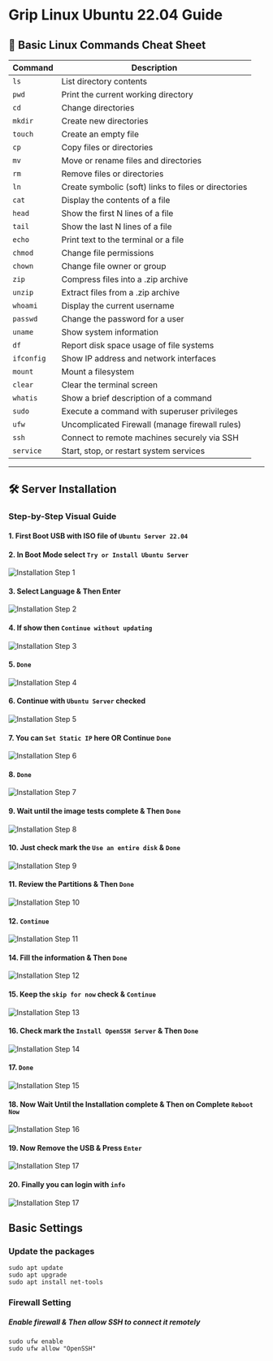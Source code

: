
# Grip Linux Ubuntu 22.04 Guide

## 🐧 Basic Linux Commands Cheat Sheet

| Command | Description |
|---------|-------------|
| `ls` | List directory contents |
| `pwd` | Print the current working directory |
| `cd` | Change directories |
| `mkdir` | Create new directories |
| `touch` | Create an empty file |
| `cp` | Copy files or directories |
| `mv` | Move or rename files and directories |
| `rm` | Remove files or directories |
| `ln` | Create symbolic (soft) links to files or directories |
| `cat` | Display the contents of a file |
| `head` | Show the first N lines of a file |
| `tail` | Show the last N lines of a file |
| `echo` | Print text to the terminal or a file |
| `chmod` | Change file permissions |
| `chown` | Change file owner or group |
| `zip` | Compress files into a .zip archive |
| `unzip` | Extract files from a .zip archive |
| `whoami` | Display the current username |
| `passwd` | Change the password for a user |
| `uname` | Show system information |
| `df` | Report disk space usage of file systems |
| `ifconfig` | Show IP address and network interfaces |
| `mount` | Mount a filesystem |
| `clear` | Clear the terminal screen |
| `whatis` | Show a brief description of a command |
| `sudo` | Execute a command with superuser privileges |
| `ufw` | Uncomplicated Firewall (manage firewall rules) |
| `ssh` | Connect to remote machines securely via SSH |
| `service` | Start, stop, or restart system services |

---

## 🛠️ Server Installation

### Step-by-Step Visual Guide

#### 1. First Boot USB with ISO file of `Ubuntu Server 22.04`

#### 2. In Boot Mode select `Try or Install Ubuntu Server`
![Installation Step 1](images/installation_img1.png)

#### 3. Select Language & Then Enter
![Installation Step 2](images/installation_img2.png)

#### 4. If show then `Continue without updating`
![Installation Step 3](images/installation_img3.png)

#### 5. `Done`
![Installation Step 4](images/installation_img4.png)

#### 6. Continue with `Ubuntu Server` checked
![Installation Step 5](images/installation_img5.png)

#### 7. You can `Set Static IP` here OR Continue `Done`
![Installation Step 6](images/installation_img6.png)

#### 8. `Done`
![Installation Step 7](images/installation_img7.png)

#### 9. Wait until the image tests complete & Then `Done`
![Installation Step 8](images/installation_img8.png)

#### 10. Just check mark the `Use an entire disk` & `Done`
![Installation Step 9](images/installation_img9.png)

#### 11. Review the Partitions & Then `Done`
![Installation Step 10](images/installation_img10.png)

#### 12. `Continue`
![Installation Step 11](images/installation_img11.png)

#### 14. Fill the information & Then `Done`
![Installation Step 12](images/installation_img12.png)

#### 15. Keep the `skip for now` check & `Continue`
![Installation Step 13](images/installation_img13.png)

#### 16. Check mark the `Install OpenSSH Server` & Then `Done`
![Installation Step 14](images/installation_img14.png)

#### 17. `Done`
![Installation Step 15](images/installation_img15.png)

#### 18. Now Wait Until the Installation complete & Then on Complete `Reboot Now`
![Installation Step 16](images/installation_img16.png)

#### 19. Now Remove the USB & Press `Enter` 
![Installation Step 17](images/installation_img17.png)

#### 20. Finally you can login with `info` 
![Installation Step 17](images/installation_img18.png)

## Basic Settings
### Update the packages
```
sudo apt update
sudo apt upgrade
sudo apt install net-tools
```

### Firewall Setting
##### Enable firewall & Then allow SSH to connect it remotely
```
sudo ufw enable
sudo ufw allow "OpenSSH"
```
##### 
